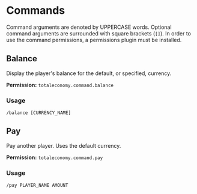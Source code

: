 # Commands

Command arguments are denoted by UPPERCASE words. Optional command arguments are surrounded with square brackets (`[]`). In order to use the command permissions, a permissions plugin must be installed.

## Balance

Display the player's balance for the default, or specified, currency.

**Permission:** `totaleconomy.command.balance`

### Usage

`/balance [CURRENCY_NAME]`

## Pay

Pay another player. Uses the default currency.

**Permission:** `totaleconomy.command.pay`

### Usage

`/pay PLAYER_NAME AMOUNT`